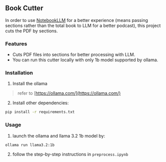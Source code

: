 ## Book Cutter

In order to use [NotebookLLM](https://notebooklm.google/) for a better experience (means passing sections rather than the total book to LLM for a better podcast), this project cuts the PDF by sections.

### Features

- Cuts PDF files into sections for better processing with LLM.
- You can run this cutter locally with only 1b model supported by ollama.


### Installation

1. Install the ollama
> refer to [https://ollama.com/](https://ollama.com/)

2. Install other dependencies:

```bash
pip install -r requirements.txt
```

### Usage

1. launch the ollama and llama 3.2 1b model by:

```shell
ollama run llama3.2:1b
```

2. follow the step-by-step instructions in 
`preprocess.ipynb`
